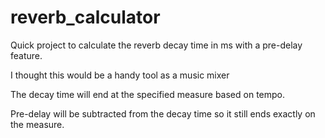# reverb_calculator

Quick project to calculate the reverb decay time in ms with a pre-delay feature.

I thought this would be a handy tool as a music mixer

The decay time will end at the specified measure based on tempo.  

Pre-delay will be subtracted from the decay time so it still ends exactly on the measure.
